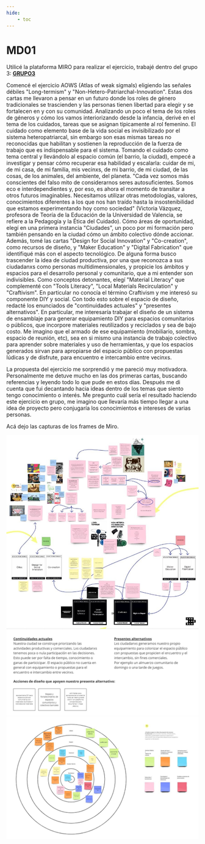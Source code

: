 ```yaml
---
hide:
    - toc
---
```


# MD01

Utilicé la plataforma MIRO para realizar el ejercicio, trabajé dentro del grupo 3:
**[GRUPO3](https://miro.com/app/board/uXjVKQD2e9Y=/)**

Comencé el ejercicio AOWS (Atlas of weak sigmals) eligiendo las señales débiles "Long-termism" y "Non-Hetero-Patriarchal-Innovation". Estas dos cartas me llevaron a pensar en un futuro donde los roles de género tradicionales se trascienden y las personas tienen libertad para elegir y se fortalecen en y con su comunidad. Analizando un poco el tema de los roles de géneros y cómo los vamos interiorizando desde la infancia, derivé en el tema de los cuidados, tareas que se asignan típicamente al rol femenino. El cuidado como elemento base de la vida social es invisibilizado por el sistema heteropatriarcal, sin embargo son esas mismas tareas no reconocidas que habilitan y sostienen la reproducción de la fuerza de trabajo que es indispensable para el sistema. 
Tomando el cuidado como tema central y llevándolo al espacio común (el barrio, la ciudad), empecé a investigar y pensar cómo recuperar esa habilidad y escalarla: cuidar de mi, de mi casa, de mi familia, mis vecinxs, de mi barrio, de mi ciudad, de las cosas, de los animales, del ambiente, del planeta. "Cada vez somos más conscientes del falso mito de considerarnos seres autosuficientes. Somos eco e interdependientes y, por eso, es ahora el momento de transitar a otros futuros imaginables. Necesitamos utilizar otras metodologías, valores, conocimientos diferentes a los que nos han traído hasta la insostenibilidad que estamos experimentando hoy como sociedad" (Victoria Vázquez, profesora de Teoría de la Educación de la Universidad de Valencia, se refiere a la Pedagogía y la Ética del Cuidado).
Cómo áreas de oportunidad, elegí en una primera instancia "Ciudades", un poco por mi formación pero también pensando en la ciudad cómo un ámbito colectivo dónde accionar. Además, tomé las cartas "Design for Social Innovation" y "Co-creation", como recursos de diseño, y "Maker Education" y "Digital Fabrication" que identifiqué más con el aspecto tecnológico.
De alguna forma busco trascender la idea de ciudad productiva, por una que reconozca a sus ciudadanxs como personas multidimensionales, y propicie los ámbitos y espacios para el desarrollo personal y comunitario, que a mi entender son indivisibles. 
Como conceptos detonantes, elegí "Material Literacy" que complementé con "Tools Literacy", "Local Materials Recirculation" y "Craftivism". En particular no conocía el término Craftivism y me interesó su componente DIY y social.
Con todo esto sobre el espacio de diseño, redacté los enunciados de "continuidades actuales" y "presentes alternativos".
En particular, me interesaría trabajar el diseño de un sistema de ensamblaje para generar equipamiento DIY para espacios comunitarios o públicos, que incorpore materiales reutilizados y reciclados y sea de bajo costo. Me imagino que el armado de ese equipamiento (mobiliario, sombra, espacio de reunión, etc), sea en si mismo una instancia de trabajo colectivo para aprender sobre materiales y uso de herramientas, y que los espacios generados sirvan para apropiarse del espacio público con propuestas lúdicas y de disfrute, para encuentro e intercambio entre vecinxs.

La propuesta del ejercicio me sorprendió y me pareció muy motivadora. Personalmente me detuve mucho en las dos primeras cartas, buscando referencias y leyendo todo lo que pude en estos días. Después me di cuenta que fui decantando hacia ideas dentro de los temas que siento tengo conocimiento o interés. Me pregunto cuál sería el resultado haciendo este ejercicio en grupo, me imagino que llevaría más tiempo llegar a una idea de proyecto pero conjugaría los conocimientos e intereses de varias personas.

Acá dejo las capturas de los frames de Miro.

![](../images/MD01board1.jpg)
![](../images/MD01board2.jpg)
![](../images/MD01board3.jpg)
